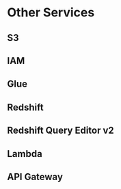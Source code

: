 # Other Services

## S3

## IAM

## Glue

## Redshift

## Redshift Query Editor v2

## Lambda

## API Gateway
